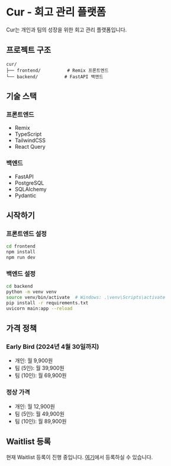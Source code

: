# Cur - 회고 관리 플랫폼

Cur는 개인과 팀의 성장을 위한 회고 관리 플랫폼입니다.

## 프로젝트 구조

```
cur/
├── frontend/          # Remix 프론트엔드
└── backend/          # FastAPI 백엔드
```

## 기술 스택

### 프론트엔드
- Remix
- TypeScript
- TailwindCSS
- React Query

### 백엔드
- FastAPI
- PostgreSQL
- SQLAlchemy
- Pydantic

## 시작하기

### 프론트엔드 설정
```bash
cd frontend
npm install
npm run dev
```

### 백엔드 설정
```bash
cd backend
python -m venv venv
source venv/bin/activate  # Windows: .\venv\Scripts\activate
pip install -r requirements.txt
uvicorn main:app --reload
```

## 가격 정책

### Early Bird (2024년 4월 30일까지)
- 개인: 월 9,900원
- 팀 (5인): 월 39,900원
- 팀 (10인): 월 69,900원

### 정상 가격
- 개인: 월 12,900원
- 팀 (5인): 월 49,900원
- 팀 (10인): 월 89,900원

## Waitlist 등록
현재 Waitlist 등록이 진행 중입니다. [여기](https://cur.vercel.app)에서 등록하실 수 있습니다. 